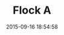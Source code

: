 ---
layout: lab-single.hbs
title: Flock A
date: 2015-09-16 18:54:58
description: Flock of birds that fly towards geolocation of seismic data in Colombia. Experimenting with hand drawn sprites and particle system (1555, 1 per victim of terrorist attacks in Colombia from 1988-2012 based on CMH).
image: https://farm6.staticflickr.com/5806/21471223771_f9d4ee3a45_b.jpg
thumb: https://farm6.staticflickr.com/5806/21471223771_f9d4ee3a45.jpg
tags:
  - dataset-cmh
  - dataset-ingeominas
categories:
  -
---